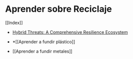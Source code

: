 # Aprender sobre Reciclaje

[[Index]]

* [Hybrid Threats: A Comprehensive Resilience Ecosystem](https://publications.jrc.ec.europa.eu/repository/handle/JRC129019)

* *[[Aprender a fundir plástico]]
* [[Aprender a fundir metales]]

